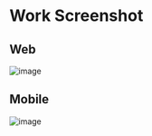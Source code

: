 # Work Screenshot
## Web
![image](https://github.com/Gulizuli/frontend-mentor-practice/assets/106880240/6a34d245-4511-4766-8585-31946cc94c0a)
## Mobile
![image](https://github.com/Gulizuli/frontend-mentor-practice/assets/106880240/2b3a2d57-8805-4030-bdbe-c10e7e60ef7c)
